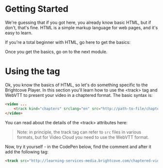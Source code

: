<!--
{
"name": "html-module",
"version" : "0.1",
"title" : "HTML Essentials",
"description" : "This is only a test",
"homepage" : "https://github.com/rcrooks/outlearn-player-technologies",
"freshnessDate" : 2015-08-30,
"license" : "CC BY 4.0"
}
-->

<!-- @section -->

# Getting Started

We're guessing that if you got here, you already know basic HTML, but if don't, that's fine. HTML is a simple markup language for web pages, and it's easy to learn.

If you're a total beginner with HTML, go here to get the basics:

<!-- @link, "url" : "http://www.htmldog.com/guides/html/beginner/", "text": "Getting Started with HTML" -->

Once you get the basics, go on to the next module.

<!-- @section -->

# Using the <track> tag

Ok, you know the basics of HTML, so let's do something specific to the Brightcove Player. In this section you'll learn how to use the &lt;track&gt; tag and WebVTT to present your video in a chaptered format. The basic syntax is:

```html
<video ...
    <track kind="chapters" srclang="en" src="http://path-to-file/chapter.vtt" label="Chapters">
</video>
```
You can read about the details of the &lt;track&gt; attributes here:

<!-- @link, "url" : "http://www.sitepoint.com/comprehensive-look-html5-track-element/", "text": "The Track Tag" -->

> Note: in principle, the track tag can refer to `src` files in various formats, but for Video Cloud you need to use the WebVTT format.



Now, try it yourself - in the CodePen below, find the comment <!-- add track tag here --> and after it add the following tag:

```html
<track src="http://learning-services-media.brightcove.com/chaptered-video/vtt/sea-marvels-chapters.vtt" kind="chapters" srclang="en" label="Chapters">
